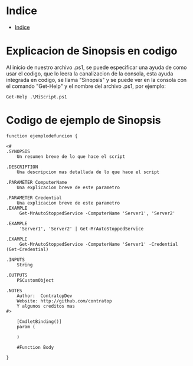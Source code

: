 # Indice

- [Indice](#indice)


# Explicacion de Sinopsis en codigo
Al inicio de nuestro archivo .ps1, se puede especificar una ayuda de como usar el codigo, que lo leera la canalizacion de la consola, esta ayuda integrada en codigo, se llama "Sinopsis" y se puede ver en la consola con el comando "Get-Help" y el nombre del archivo .ps1, por ejemplo:

    Get-Help .\MiScript.ps1


# Codigo de ejemplo de Sinopsis
````
function ejemplodefuncion {

<#
.SYNOPSIS
    Un resumen breve de lo que hace el script

.DESCRIPTION
    Una descripcion mas detallada de lo que hace el script

.PARAMETER ComputerName
    Una explicacion breve de este parametro

.PARAMETER Credential
    Una explicacion breve de este parametro
.EXAMPLE
     Get-MrAutoStoppedService -ComputerName 'Server1', 'Server2'

.EXAMPLE
     'Server1', 'Server2' | Get-MrAutoStoppedService

.EXAMPLE
     Get-MrAutoStoppedService -ComputerName 'Server1' -Credential (Get-Credential)

.INPUTS
    String

.OUTPUTS
    PSCustomObject

.NOTES
    Author:  ContratopDev
    Website: http://github.com/contratop
    Y algunos creditos mas
#>

    [CmdletBinding()]
    param (

    )

    #Function Body

}
````
